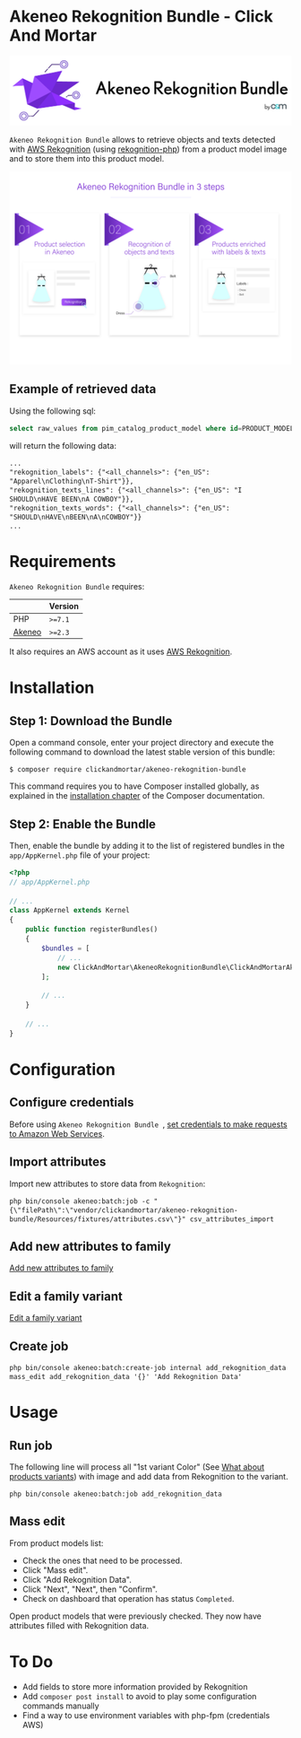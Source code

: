 # Akeneo Rekognition Bundle - Click And Mortar

![Akeneo Rekognition Bundle Logo](akeneo-rekognition-bundle-logo.png)

`Akeneo Rekognition Bundle` allows to retrieve objects and texts
detected with [AWS Rekognition](https://aws.amazon.com/rekognition/) 
(using [rekognition-php](https://github.com/ClickAndMortar/rekognition-php)) from a product model image and to store them into this product model.

![Akeneo Rekognition Bundle in 3 steps](img/akeneo-rekognition-bundle-in-3-steps.png)

## Example of retrieved data

Using the following sql:
```sql
select raw_values from pim_catalog_product_model where id=PRODUCT_MODEL_ID
```
will return the following data:
```
...
"rekognition_labels": {"<all_channels>": {"en_US": "Apparel\nClothing\nT-Shirt"}},
"rekognition_texts_lines": {"<all_channels>": {"en_US": "I SHOULD\nHAVE BEEN\nA COWBOY"}},
"rekognition_texts_words": {"<all_channels>": {"en_US": "SHOULD\nHAVE\nBEEN\nA\nCOWBOY"}}
...
```

# Requirements

`Akeneo Rekognition Bundle` requires:

|                                     | Version |
| ----------------------------------- | ------- |
| PHP                                 | `>=7.1` |
| [Akeneo](https://www.akeneo.com/)   | `>=2.3` |

It also requires an AWS account as it uses [AWS Rekognition](https://aws.amazon.com/rekognition/).

# Installation

## Step 1: Download the Bundle

Open a command console, enter your project directory and execute the
following command to download the latest stable version of this bundle:

```console
$ composer require clickandmortar/akeneo-rekognition-bundle
```

This command requires you to have Composer installed globally, as explained
in the [installation chapter](https://getcomposer.org/doc/00-intro.md)
of the Composer documentation.

## Step 2: Enable the Bundle

Then, enable the bundle by adding it to the list of registered bundles
in the `app/AppKernel.php` file of your project:

```php
<?php
// app/AppKernel.php

// ...
class AppKernel extends Kernel
{
    public function registerBundles()
    {
        $bundles = [
            // ...
            new ClickAndMortar\AkeneoRekognitionBundle\ClickAndMortarAkeneoRekognitionBundle(),
        ];

        // ...
    }

    // ...
}
```

# Configuration

## Configure credentials

Before using `Akeneo Rekognition Bundle `, 
[set credentials to make requests to Amazon Web Services](https://docs.aws.amazon.com/sdk-for-php/v3/developer-guide/guide_credentials.html).

## Import attributes

Import new attributes to store data from `Rekognition`:

```
php bin/console akeneo:batch:job -c "{\"filePath\":\"vendor/clickandmortar/akeneo-rekognition-bundle/Resources/fixtures/attributes.csv\"}" csv_attributes_import
```

## Add new attributes to family

[Add new attributes to family](https://help.akeneo.com/articles/manage-your-families.html#manage-attributes-in-a-family)

## Edit a family variant

[Edit a family variant](https://help.akeneo.com/articles/manage-your-families.html#edit-a-family-variant)

## Create job
```
php bin/console akeneo:batch:create-job internal add_rekognition_data mass_edit add_rekognition_data '{}' 'Add Rekognition Data'
```

# Usage

## Run job

The following line will process all "1st variant Color" (See
[What about products variants](https://help.akeneo.com/articles/what-about-products-variants.html))
with image and add data from Rekognition to the variant.

```
php bin/console akeneo:batch:job add_rekognition_data
```

## Mass edit

From product models list:
- Check the ones that need to be processed.
- Click "Mass edit".
- Click "Add Rekognition Data".
- Click "Next", "Next", then "Confirm".
- Check on dashboard that operation has status `Completed`.

Open product models that were previously checked.
They now have attributes filled with Rekognition data.

# To Do

- Add fields to store more information provided by Rekognition
- Add `composer post install` to avoid to play some configuration commands
manually
- Find a way to use environment variables with php-fpm (credentials AWS) 

